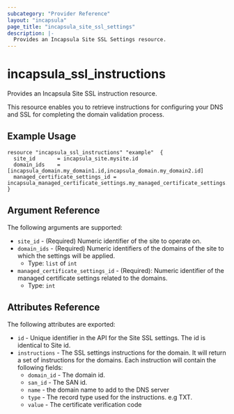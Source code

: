 ```yaml
---
subcategory: "Provider Reference"
layout: "incapsula"
page_title: "incapsula_site_ssl_settings"
description: |- 
  Provides an Incapsula Site SSL Settings resource.
---
```

# incapsula_ssl_instructions

Provides an Incapsula Site SSL instruction resource.

This resource enables you to retrieve instructions for configuring your DNS and SSL for completing the domain validation process.



## Example Usage

```hcl
resource "incapsula_ssl_instructions" "example"  {
  site_id       = incapsula_site.mysite.id
  domain_ids    = [incapsula_domain.my_domain1.id,incapsula_domain.my_domain2.id]
  managed_certificate_settings_id = incapsula_managed_certificate_settings.my_managed_certificate_settings.id
}
```

## Argument Reference

The following arguments are supported:

* `site_id` - (Required) Numeric identifier of the site to operate on.
* `domain_ids` - (Required) Numeric identifiers of the domains of the site to which the settings will be applied.
  - Type: `list` of `int`
* `managed_certificate_settings_id` - (Required): Numeric identifier of the managed certificate settings related to the domains.
  - Type: `int`


## Attributes Reference

The following attributes are exported:

* `id` - Unique identifier in the API for the Site SSL settings. The id is identical to Site id.
* `instructions` - The SSL settings instructions for the domain. It will return a set of instructions for the domains. Each instruction will contain the following fields:
  - `domain_id` - The domain id.
  - `san_id` - The SAN id.
  - `name` - the domain name to add to the DNS server
  - `type` - The record type used for the instructions. e.g TXT.
  - `value` - The certificate verification code



